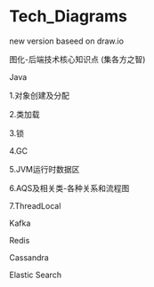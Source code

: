 # Tech_Diagrams

new version baseed on  draw.io


图化-后端技术核心知识点 (集各方之智)



Java

1.对象创建及分配

2.类加载

3.锁

4.GC

5.JVM运行时数据区

6.AQS及相关类-各种关系和流程图

7.ThreadLocal





Kafka

Redis

Cassandra

Elastic Search





